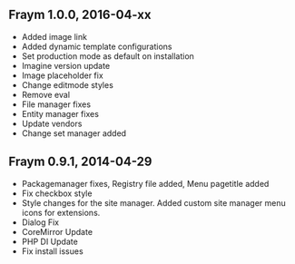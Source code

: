 Fraym 1.0.0, 2016-04-xx
----------------------
- Added image link
- Added dynamic template configurations
- Set production mode as default on installation
- Imagine version update
- Image placeholder fix
- Change editmode styles
- Remove eval
- File manager fixes
- Entity manager fixes
- Update vendors
- Change set manager added

Fraym 0.9.1, 2014-04-29
----------------------
- Packagemanager fixes, Registry file added, Menu pagetitle added
- Fix checkbox style
- Style changes for the site manager. Added custom site manager menu icons for extensions.
- Dialog Fix
- CoreMirror Update
- PHP DI Update
- Fix install issues